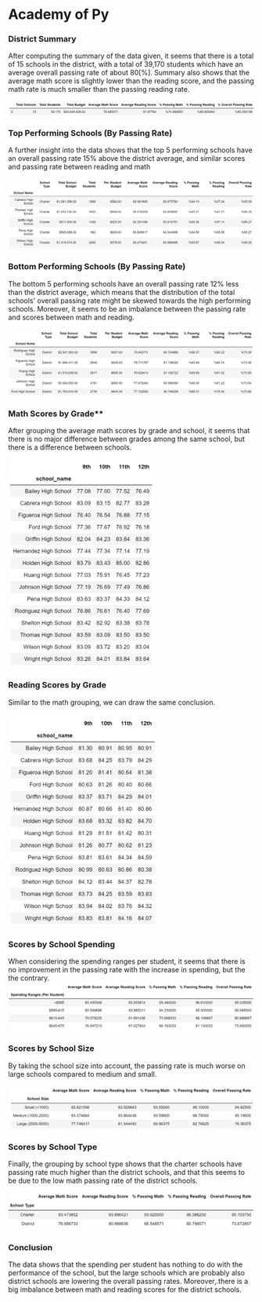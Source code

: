 # Academy of Py

### District Summary
After computing the summary of the data given, it seems that there is a total of 15 schools in the district, with a total of 39,170 students which have an average overall passing rate of about 80[%]. Summary also shows that the average math score is slightly lower than the reading score, and the passing math rate is much smaller than the passing reading rate.

![District_summary](PyCitySchools/Images/1.District_summary_table.PNG)




### Top Performing Schools (By Passing Rate)
A further insight into the data shows that the top 5 performing schools have an overall passing rate 15% above the district average, and similar scores and passing rate between reading and math

![District_summary](PyCitySchools/Images/2.Top_performing_schools_(by_passing_rate)_table.PNG)


### Bottom Performing Schools (By Passing Rate)
The bottom 5 performing schools have an overall passing rate 12% less than the district average, which means that the distribution of the total schools' overall passing rate might be skewed towards the high performing schools. Moreover, it seems to be an imbalance between the passing rate and scores between math and reading.

![District_summary](PyCitySchools/Images/3.Bottom_performing_schools_(by_passing_rate)_table.PNG)


### Math Scores by Grade**
After grouping the average math scores by grade and school, it seems that there is no major difference between grades among the same school, but there is a difference between schools.

<img src=PyCitySchools/Images/4.Math_scores_by_grade.PNG width=300> 

### Reading Scores by Grade
Similar to the math grouping, we can draw the same conclusion.

<img src=PyCitySchools/Images/5.Reading_scores_by_grade.PNG width=300 text=img1>



### Scores by School Spending
When considering the spending ranges per student, it seems that there is no improvement in the passing rate with the increase in spending, but the the contrary.
<img src=PyCitySchools/Images/7.Scores_by_school_spending.PNG >

### Scores by School Size
By taking the school size into account, the passing rate is much worse on large schools compared to medium and small.

<img src=PyCitySchools/Images/6.Scores_by_school_size.PNG >

### Scores by School Type

Finally, the grouping by school type shows that the charter schools have passing rate much higher than the district schools, and that this seems to be due to the low math passing rate of the district schools.

<img src=PyCitySchools/Images/8.Scores_by_school_type.PNG >

### Conclusion

The data shows that the spending per student has nothing to do with the performance of the school, but the large schools which are probably also district schools are lowering the overall passing rates. Moreover,.there is a big imbalance between math and reading scores for the district schools.
